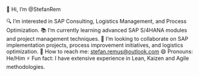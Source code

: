 👋 Hi, I’m @StefanRem

🔍 I’m interested in SAP Consulting, Logistics Management, and Process Optimization.
📚 I’m currently learning advanced SAP S/4HANA modules and project management techniques.
🤝 I’m looking to collaborate on SAP implementation projects, process improvement initiatives, and logistics optimization.
📧 How to reach me: stefan.remus@outlook.com
😄 Pronouns: He/Him
⚡ Fun fact: I have extensive experience in Lean, Kaizen and Agile methodologies.
<!---
StefanRem/StefanRem is a ✨ special ✨ repository because its `README.md` (this file) appears on your GitHub profile.
You can click the Preview link to take a look at your changes.
--->
